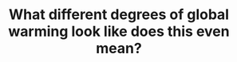 ---
title: What different degrees of global warming look like does this even mean?
link: https://blog.datawrapper.de/climate-crisis-global-warming/
layout: link
image: degrees-of-warming.png
tags: climate/weather
publication: Datawrapper
---